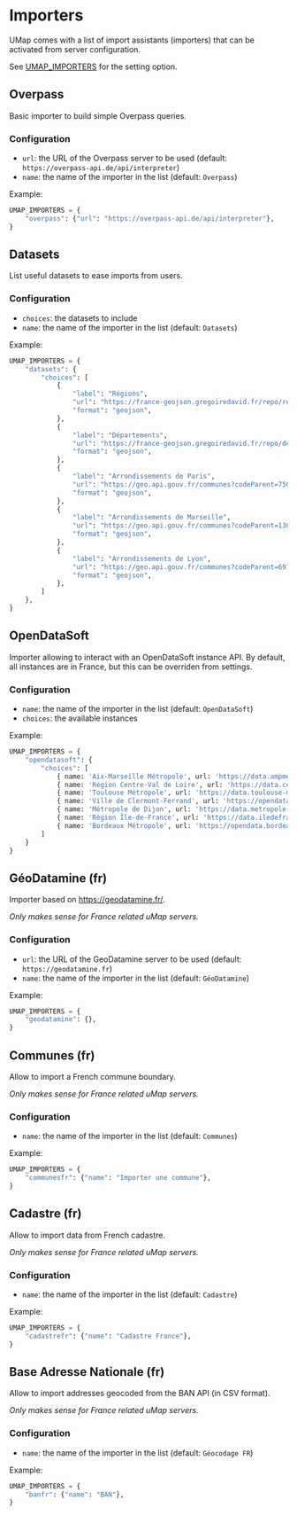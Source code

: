 # Importers

UMap comes with a list of import assistants (importers) that can be activated from server configuration.

See [UMAP_IMPORTERS](settings.md#umap_importers) for the setting option.

## Overpass

Basic importer to build simple Overpass queries.

### Configuration

- `url`: the URL of the Overpass server to be used (default: `https://overpass-api.de/api/interpreter`)
- `name`: the name of the importer in the list (default: `Overpass`)

Example:

```python
UMAP_IMPORTERS = {
    "overpass": {"url": "https://overpass-api.de/api/interpreter"},
}
```

## Datasets

List useful datasets to ease imports from users.

### Configuration

- `choices`: the datasets to include
- `name`: the name of the importer in the list (default: `Datasets`)

Example:

```python
UMAP_IMPORTERS = {
    "datasets": {
        "choices": [
            {
                "label": "Régions",
                "url": "https://france-geojson.gregoiredavid.fr/repo/regions.geojson",
                "format": "geojson",
            },
            {
                "label": "Départements",
                "url": "https://france-geojson.gregoiredavid.fr/repo/departements.geojson",
                "format": "geojson",
            },
            {
                "label": "Arrondissements de Paris",
                "url": "https://geo.api.gouv.fr/communes?codeParent=75056&type=arrondissement-municipal&format=geojson&geometry=contour",
                "format": "geojson",
            },
            {
                "label": "Arrondissements de Marseille",
                "url": "https://geo.api.gouv.fr/communes?codeParent=13055&type=arrondissement-municipal&format=geojson&geometry=contour",
                "format": "geojson",
            },
            {
                "label": "Arrondissements de Lyon",
                "url": "https://geo.api.gouv.fr/communes?codeParent=69123&type=arrondissement-municipal&format=geojson&geometry=contour",
                "format": "geojson",
            },
        ]
    },
}
```

## OpenDataSoft

Importer allowing to interact with an OpenDataSoft instance API.
By default, all instances are in France, but this can be overriden from settings.

### Configuration
- `name`: the name of the importer in the list (default: `OpenDataSoft`)
- `choices`: the available instances

Example:
```python
UMAP_IMPORTERS = {
    "opendatasoft": {
        "choices": [
            { name: 'Aix-Marseille Métropole', url: 'https://data.ampmetropole.fr' },
            { name: 'Région Centre-Val de Loire', url: 'https://data.centrevaldeloire.fr' },
            { name: 'Toulouse Métropole', url: 'https://data.toulouse-metropole.fr' },
            { name: 'Ville de Clermont-Ferrand', url: 'https://opendata.clermont-ferrand.fr' },
            { name: 'Métropole de Dijon', url: 'https://data.metropole-dijon.fr' },
            { name: 'Région Île-de-France', url: 'https://data.iledefrance.fr' },
            { name: 'Bordeaux Métropole', url: 'https://opendata.bordeaux-metropole.fr' },
        ]
    }
}
```

## GéoDatamine (fr)

Importer based on https://geodatamine.fr/.

*Only makes sense for France related uMap servers.*

### Configuration

- `url`: the URL of the GeoDatamine server to be used (default: `https://geodatamine.fr`)
- `name`: the name of the importer in the list (default: `GéoDatamine`)

Example:
```python
UMAP_IMPORTERS = {
    "geodatamine": {},
}
```

## Communes (fr)

Allow to import a French commune boundary.

*Only makes sense for France related uMap servers.*

### Configuration

- `name`: the name of the importer in the list (default: `Communes`)

Example:
```python
UMAP_IMPORTERS = {
    "communesfr": {"name": "Importer une commune"},
}
```

## Cadastre (fr)

Allow to import data from French cadastre.

*Only makes sense for France related uMap servers.*

### Configuration

- `name`: the name of the importer in the list (default: `Cadastre`)

Example:
```python
UMAP_IMPORTERS = {
    "cadastrefr": {"name": "Cadastre France"},
}
```

## Base Adresse Nationale (fr)

Allow to import addresses geocoded from the BAN API (in CSV format).

*Only makes sense for France related uMap servers.*

### Configuration

- `name`: the name of the importer in the list (default: `Géocodage FR`)

Example:
```python
UMAP_IMPORTERS = {
    "banfr": {"name": "BAN"},
}
```

